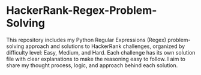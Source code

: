 # HackerRank-Regex-Problem-Solving
This repository includes my Python Regular Expressions (Regex) problem-solving approach and solutions to HackerRank challenges, organized by difficulty level: Easy, Medium, and Hard. Each challenge has its own solution file with clear explanations to make the reasoning easy to follow. I aim to share my thought process, logic, and approach behind each solution.
